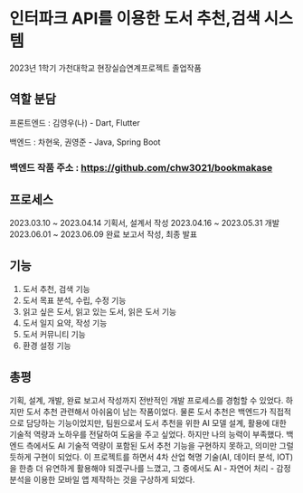 # 인터파크 API를 이용한 도서 추천,검색 시스템 
2023년 1학기 가천대학교 현장실습연계프로젝트 졸업작품

## 역할 분담
프론트엔드 : 김영우(나) - Dart, Flutter

백엔드 : 차현욱, 권영준 - Java, Spring Boot
### 백엔드 작품 주소 : https://github.com/chw3021/bookmakase

## 프로세스
2023.03.10 ~ 2023.04.14 기획서, 설계서 작성
2023.04.16 ~ 2023.05.31 개발 
2023.06.01 ~ 2023.06.09 완료 보고서 작성, 최종 발표

## 기능
1. 도서 추천, 검색 기능
2. 도서 목표 분석, 수립, 수정 기능
3. 읽고 싶은 도서, 읽고 있는 도서, 읽은 도서 기능
4. 도서 일지 요약, 작성 기능
5. 도서 커뮤니티 기능
6. 환경 설정 기능

## 총평
기획, 설계, 개발, 완료 보고서 작성까지 전반적인 개발 프로세스를 경험할 수 있었다.
하지만 도서 추천 관련해서 아쉬움이 남는 작품이었다.
물론 도서 추천은 백엔드가 직접적으로 담당하는 기능이었지만, 팀원으로서 도서 추천을 위한 AI 모델 설계, 활용에 대한 기술적 역량과 노하우를 전달하여 도움을 주고 싶었다.
하지만 나의 능력이 부족했다. 백엔드 측에서도 AI 기술적 역량이 포함된 도서 추천 기능을 구현하지 못하고, 의미만 그럴듯하게 구현이 되었다.
이 프로젝트를 하면서 4차 산업 혁명 기술(AI, 데이터 분석, IOT)을 한층 더 유연하게 활용해야 되겠구나를 느꼈고, 그 중에서도 AI - 자연어 처리 - 감정 분석을 이용한 모바일 앱 제작하는 것을 구상하게 되었다.
